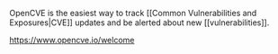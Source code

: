 OpenCVE is the easiest way to track [[Common Vulnerabilities and Exposures|CVE]] updates and be alerted about new [[vulnerabilities]].

https://www.opencve.io/welcome
